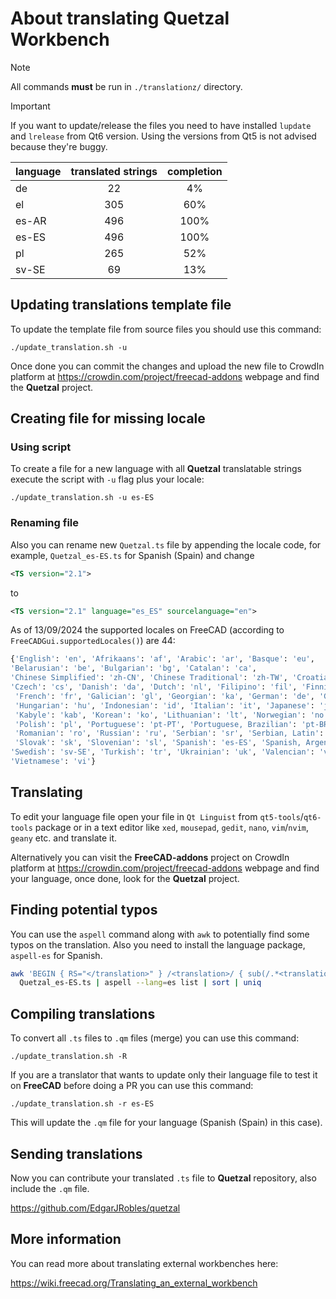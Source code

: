 # About translating Quetzal Workbench

> [!NOTE]
> All commands **must** be run in `./translationz/` directory.

> [!IMPORTANT]
> If you want to update/release the files you need to have installed
> `lupdate` and `lrelease` from Qt6 version. Using the versions from
> Qt5 is not advised because they're buggy.

| language | translated strings | completion |
|:----|:----:|:-----:|
|de|22|4%|
|el|305|60%|
|es-AR|496|100%|
|es-ES|496|100%|
|pl|265|52%|
|sv-SE|69|13%|

## Updating translations template file

To update the template file from source files you should use this command:

```shell
./update_translation.sh -u
```

Once done you can commit the changes and upload the new file to CrowdIn platform
at <https://crowdin.com/project/freecad-addons> webpage and find the **Quetzal** project.

## Creating file for missing locale

### Using script

To create a file for a new language with all **Quetzal** translatable strings execute
the script with `-u` flag plus your locale:

```shell
./update_translation.sh -u es-ES
```

### Renaming file

Also you can rename new `Quetzal.ts` file by appending the locale code,
for example, `Quetzal_es-ES.ts` for Spanish (Spain) and change

```xml
<TS version="2.1">
```

to

```xml
<TS version="2.1" language="es_ES" sourcelanguage="en">
```

As of 13/09/2024 the supported locales on FreeCAD
(according to `FreeCADGui.supportedLocales()`) are 44:

```python
{'English': 'en', 'Afrikaans': 'af', 'Arabic': 'ar', 'Basque': 'eu',
'Belarusian': 'be', 'Bulgarian': 'bg', 'Catalan': 'ca',
'Chinese Simplified': 'zh-CN', 'Chinese Traditional': 'zh-TW', 'Croatian': 'hr',
'Czech': 'cs', 'Danish': 'da', 'Dutch': 'nl', 'Filipino': 'fil', 'Finnish': 'fi',
 'French': 'fr', 'Galician': 'gl', 'Georgian': 'ka', 'German': 'de', 'Greek': 'el',
 'Hungarian': 'hu', 'Indonesian': 'id', 'Italian': 'it', 'Japanese': 'ja',
 'Kabyle': 'kab', 'Korean': 'ko', 'Lithuanian': 'lt', 'Norwegian': 'no',
 'Polish': 'pl', 'Portuguese': 'pt-PT', 'Portuguese, Brazilian': 'pt-BR',
 'Romanian': 'ro', 'Russian': 'ru', 'Serbian': 'sr', 'Serbian, Latin': 'sr-CS',
 'Slovak': 'sk', 'Slovenian': 'sl', 'Spanish': 'es-ES', 'Spanish, Argentina': 'es-AR',
'Swedish': 'sv-SE', 'Turkish': 'tr', 'Ukrainian': 'uk', 'Valencian': 'val-ES',
'Vietnamese': 'vi'}
```

## Translating

To edit your language file open your file in `Qt Linguist` from `qt5-tools`/`qt6-tools`
package or in a text editor like `xed`, `mousepad`, `gedit`, `nano`, `vim`/`nvim`,
`geany` etc. and translate it.

Alternatively you can visit the **FreeCAD-addons** project on CrowdIn platform
at <https://crowdin.com/project/freecad-addons> webpage and find your language,
once done, look for the **Quetzal** project.

## Finding potential typos

You can use the `aspell` command along with `awk` to potentially find some typos on the translation.
Also you need to install the language package, `aspell-es` for Spanish.

```sh
awk 'BEGIN { RS="</translation>" } /<translation>/ { sub(/.*<translation>/, ""); print }' \
  Quetzal_es-ES.ts | aspell --lang=es list | sort | uniq
```

## Compiling translations

To convert all `.ts` files to `.qm` files (merge) you can use this command:

```shell
./update_translation.sh -R
```

If you are a translator that wants to update only their language file
to test it on **FreeCAD** before doing a PR you can use this command:

```shell
./update_translation.sh -r es-ES
```

This will update the `.qm` file for your language (Spanish (Spain) in this case).

## Sending translations

Now you can contribute your translated `.ts` file to **Quetzal** repository,
also include the `.qm` file.

<https://github.com/EdgarJRobles/quetzal>

## More information

You can read more about translating external workbenches here:

<https://wiki.freecad.org/Translating_an_external_workbench>
